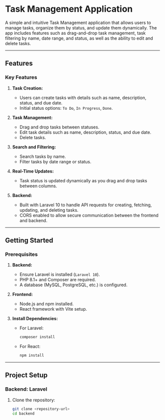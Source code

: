 # Task Management Application

A simple and intuitive Task Management application that allows users to manage tasks, organize them by status, and update them dynamically. The app includes features such as drag-and-drop task management, task filtering by name, date range, and status, as well as the ability to edit and delete tasks.

---

## Features

### **Key Features**
1. **Task Creation:**
   - Users can create tasks with details such as name, description, status, and due date.
   - Initial status options: `To Do`, `In Progress`, `Done`.

2. **Task Management:**
   - Drag and drop tasks between statuses.
   - Edit task details such as name, description, status, and due date.
   - Delete tasks.

3. **Search and Filtering:**
   - Search tasks by name.
   - Filter tasks by date range or status.

4. **Real-Time Updates:**
   - Task status is updated dynamically as you drag and drop tasks between columns.

5. **Backend:**
   - Built with Laravel 10 to handle API requests for creating, fetching, updating, and deleting tasks.
   - CORS enabled to allow secure communication between the frontend and backend.

---

## Getting Started

### **Prerequisites**
1. **Backend:**
   - Ensure Laravel is installed (`Laravel 10`).
   - PHP 8.1+ and Composer are required.
   - A database (MySQL, PostgreSQL, etc.) is configured.

2. **Frontend:**
   - Node.js and npm installed.
   - React framework with Vite setup.

3. **Install Dependencies:**
   - For Laravel:
     ```bash
     composer install
     ```
   - For React:
     ```bash
     npm install
     ```

---

## **Project Setup**

### **Backend: Laravel**
1. Clone the repository:
   ```bash
   git clone <repository-url>
   cd backend
